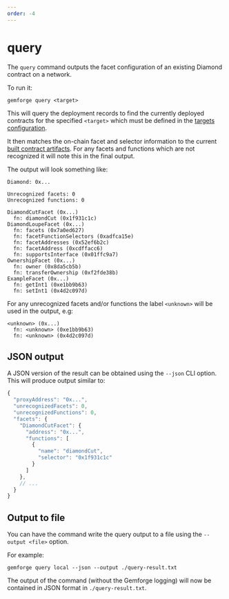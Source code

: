 ```yaml
---
order: -4
---
```


# query

The `query` command outputs the facet configuration of an existing Diamond contract on a network.

To run it:

```shell
gemforge query <target>
```

This will query the deployment records to find the currently deployed contracts for the specified `<target>` which must be defined in the [targets configuration](../configuration//targets.md). 

It then matches the on-chain facet and selector information to the current [built contract artifacts](./build.md). For any facets and functions which are not recognized it will note this in the final output.

The output will look something like:

```shell
Diamond: 0x...

Unrecognized facets: 0
Unrecognized functions: 0

DiamondCutFacet (0x...)
  fn: diamondCut (0x1f931c1c)
DiamondLoupeFacet (0x...)
  fn: facets (0x7a0ed627)
  fn: facetFunctionSelectors (0xadfca15e)
  fn: facetAddresses (0x52ef6b2c)
  fn: facetAddress (0xcdffacc6)
  fn: supportsInterface (0x01ffc9a7)
OwnershipFacet (0x...)
  fn: owner (0x8da5cb5b)
  fn: transferOwnership (0xf2fde38b)
ExampleFacet (0x...)
  fn: getInt1 (0xe1bb9b63)
  fn: setInt1 (0x4d2c097d)
```

For any unrecognized facets and/or functions the label `<unknown>` will be used in the output, e.g:

```shell
<unknown> (0x...)
  fn: <unknown> (0xe1bb9b63)
  fn: <unknown> (0x4d2c097d)
```

## JSON output

A JSON version of the result can be obtained using the `--json` CLI option. This will produce output similar to:

```js
{
  "proxyAddress": "0x...",
  "unrecognizedFacets": 0,
  "unrecognizedFunctions": 0,
  "facets": {
    "DiamondCutFacet": {
      "address": "0x...",
      "functions": [
        {
          "name": "diamondCut",
          "selector": "0x1f931c1c"
        }
      ]
    },
    // ...
  }
}
```

## Output to file

You can have the command write the query output to a file using the `--output <file>` option. 

For example:

```shell
gemforge query local --json --output ./query-result.txt
```

The output of the command (without the Gemforge logging) will now be contained in JSON format in `./query-result.txt`. 
